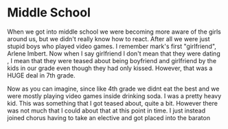 # Middle School
When we got into middle school we were becoming more aware of the girls around us, but we didn't really know how to react. After all we were just stupid boys who played video games. I remember mark's first "girlfriend", Arlene Imbert. Now when I say girlfriend I don't mean that they were dating , I mean that they were teased about being boyfriend and girlfriend by the kids in our grade even though they had only kissed. However, that was a HUGE deal in 7th grade. 

Now as you can imagine, since like 4th grade we didnt eat the best and we were mostly playing video games inside drinking soda. I was a pretty heavy kid. This was something that I got teased about, quite a bit. However there was not much that I could about that at this point in time. I just instead joined chorus having to take an elective and got placed into the baraton  